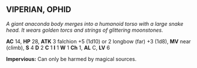 ## VIPERIAN, OPHID

_A giant anaconda body merges into a humanoid torso with a large snake head. It wears golden torcs and strings of glittering moonstones._

**AC** 14, **HP** 28, **ATK** 3 falchion +5 (1d10) or 2 longbow (far) +3 (1d8), **MV** near (climb), **S** 4 **D** 2 **C** 1 **I** 1 **W** 1 **Ch** 1, **AL** C, **LV** 6

**Impervious:** Can only be harmed by magical sources.

